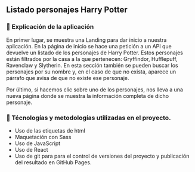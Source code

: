 ## Listado personajes Harry Potter

### :scroll: Explicación de la aplicación

En primer lugar, se muestra una Landing para dar inicio a nuestra aplicación. En la página de inicio se hace una petición a un API que devuelve un listado de los personajes de Harry Potter. Estos personajes están filtrados por la casa a la que pertenecen: Gryffindor, Hufflepuff, Ravenclaw y Slytherin. En esta sección también se pueden buscar los personajes por su nombre y, en el caso de que no exista, aparece un párrafo que avisa de que no existe ese personaje.

Por último, si hacemos clic sobre uno de los personajes, nos lleva a una nueva página donde se muestra la información completa de dicho personaje.

###  	:electric_plug: Técnologías y metodologías utilizadas en el proyecto.

- Uso de las etiquetas de html
- Maquetación con Sass
- Uso de JavaScript
- Uso de React
- Uso de git para para el control de versiones del proyecto y publicación del resultado en GitHub Pages.

